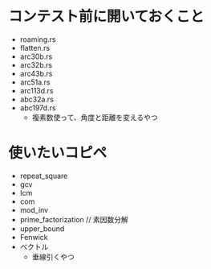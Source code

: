 # コンテスト前に開いておくこと
- roaming.rs
- flatten.rs
- arc30b.rs
- arc32b.rs
- arc43b.rs
- arc51a.rs
- arc113d.rs
- abc32a.rs
- abc197d.rs
  - 複素数使って、角度と距離を変えるやつ

# 使いたいコピペ
- repeat_square
- gcv
- lcm
- com
- mod_inv
- prime_factorization // 素因数分解
- upper_bound
- Fenwick
- ベクトル
  - 垂線引くやつ

